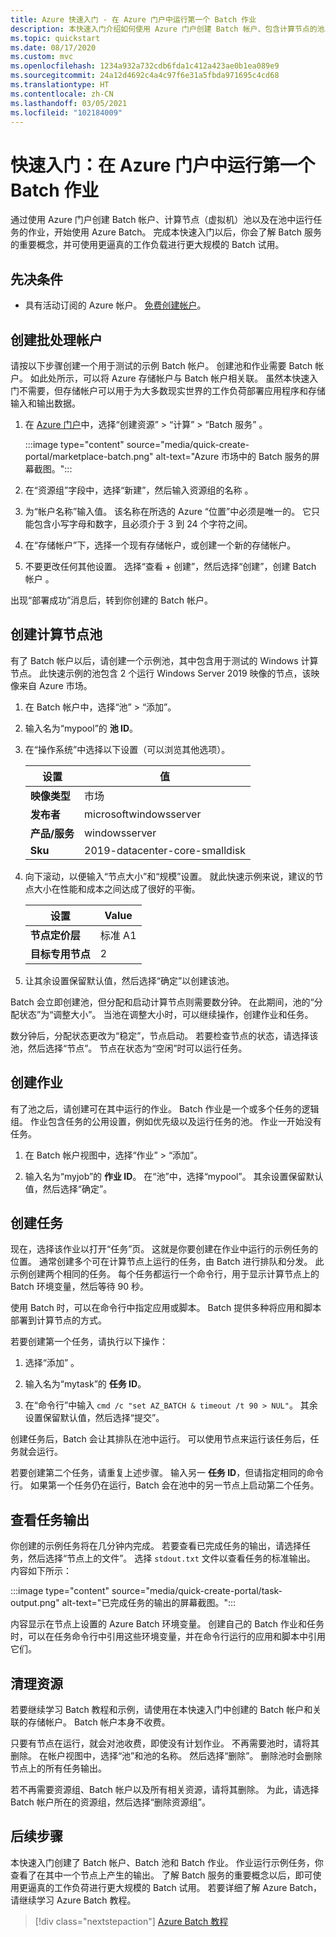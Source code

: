 ```yaml
---
title: Azure 快速入门 - 在 Azure 门户中运行第一个 Batch 作业
description: 本快速入门介绍如何使用 Azure 门户创建 Batch 帐户、包含计算节点的池以及在池中运行基本任务的作业。
ms.topic: quickstart
ms.date: 08/17/2020
ms.custom: mvc
ms.openlocfilehash: 1234a932a732cdb6fda1c412a423ae0b1ea089e9
ms.sourcegitcommit: 24a12d4692c4a4c97f6e31a5fbda971695c4cd68
ms.translationtype: HT
ms.contentlocale: zh-CN
ms.lasthandoff: 03/05/2021
ms.locfileid: "102184009"
---
```

# <a name="quickstart-run-your-first-batch-job-in-the-azure-portal"></a>快速入门：在 Azure 门户中运行第一个 Batch 作业

通过使用 Azure 门户创建 Batch 帐户、计算节点（虚拟机）池以及在池中运行任务的作业，开始使用 Azure Batch。 完成本快速入门以后，你会了解 Batch 服务的重要概念，并可使用更逼真的工作负载进行更大规模的 Batch 试用。

## <a name="prerequisites"></a>先决条件

- 具有活动订阅的 Azure 帐户。 [免费创建帐户](https://azure.microsoft.com/free/?WT.mc_id=A261C142F)。

## <a name="create-a-batch-account"></a>创建批处理帐户

请按以下步骤创建一个用于测试的示例 Batch 帐户。 创建池和作业需要 Batch 帐户。 如此处所示，可以将 Azure 存储帐户与 Batch 帐户相关联。 虽然本快速入门不需要，但存储帐户可以用于为大多数现实世界的工作负荷部署应用程序和存储输入和输出数据。

1. 在 [Azure 门户](https://portal.azure.com)中，选择“创建资源” > “计算” > “Batch 服务”  。 

   :::image type="content" source="media/quick-create-portal/marketplace-batch.png" alt-text="Azure 市场中的 Batch 服务的屏幕截图。":::

1. 在“资源组”字段中，选择“新建”，然后输入资源组的名称 。

1. 为“帐户名称”输入值。 该名称在所选的 Azure “位置”中必须是唯一的。 它只能包含小写字母和数字，且必须介于 3 到 24 个字符之间。

1. 在“存储帐户”下，选择一个现有存储帐户，或创建一个新的存储帐户。

1. 不要更改任何其他设置。 选择“查看 + 创建”，然后选择“创建”，创建 Batch 帐户 。

出现“部署成功”消息后，转到你创建的 Batch 帐户。

## <a name="create-a-pool-of-compute-nodes"></a>创建计算节点池

有了 Batch 帐户以后，请创建一个示例池，其中包含用于测试的 Windows 计算节点。 此快速示例的池包含 2 个运行 Windows Server 2019 映像的节点，该映像来自 Azure 市场。

1. 在 Batch 帐户中，选择“池” > “添加”。

1. 输入名为“mypool”的 **池 ID**。

1. 在“操作系统”中选择以下设置（可以浏览其他选项）。
  
   |设置  |值  |
   |---------|---------|
   |**映像类型**|市场|
   |**发布者**     |microsoftwindowsserver|
   |**产品/服务**     |windowsserver|
   |**Sku**     |2019-datacenter-core-smalldisk|

1. 向下滚动，以便输入“节点大小”和“规模”设置。  就此快速示例来说，建议的节点大小在性能和成本之间达成了很好的平衡。
  
   |设置  |Value  |
   |---------|---------|
   |**节点定价层**     |标准 A1|
   |**目标专用节点**     |2|

1. 让其余设置保留默认值，然后选择“确定”以创建该池。

Batch 会立即创建池，但分配和启动计算节点则需要数分钟。 在此期间，池的“分配状态”为“调整大小”。 当池在调整大小时，可以继续操作，创建作业和任务。

数分钟后，分配状态更改为“稳定”，节点启动。 若要检查节点的状态，请选择该池，然后选择“节点”。 节点在状态为“空闲”时可以运行任务。

## <a name="create-a-job"></a>创建作业

有了池之后，请创建可在其中运行的作业。 Batch 作业是一个或多个任务的逻辑组。 作业包含任务的公用设置，例如优先级以及运行任务的池。 作业一开始没有任务。

1. 在 Batch 帐户视图中，选择“作业” > “添加”。

1. 输入名为“myjob”的 **作业 ID**。 在“池”中，选择“mypool”。 其余设置保留默认值，然后选择“确定”。

## <a name="create-tasks"></a>创建任务

现在，选择该作业以打开“任务”页。 这就是你要创建在作业中运行的示例任务的位置。 通常创建多个可在计算节点上运行的任务，由 Batch 进行排队和分发。 此示例创建两个相同的任务。 每个任务都运行一个命令行，用于显示计算节点上的 Batch 环境变量，然后等待 90 秒。

使用 Batch 时，可以在命令行中指定应用或脚本。 Batch 提供多种将应用和脚本部署到计算节点的方式。

若要创建第一个任务，请执行以下操作：

1. 选择“添加”  。

1. 输入名为“mytask”的 **任务 ID**。

1. 在“命令行”中输入 `cmd /c "set AZ_BATCH & timeout /t 90 > NUL"`。 其余设置保留默认值，然后选择“提交”。

创建任务后，Batch 会让其排队在池中运行。 可以使用节点来运行该任务后，任务就会运行。

若要创建第二个任务，请重复上述步骤。 输入另一 **任务 ID**，但请指定相同的命令行。 如果第一个任务仍在运行，Batch 会在池中的另一节点上启动第二个任务。

## <a name="view-task-output"></a>查看任务输出

你创建的示例任务将在几分钟内完成。 若要查看已完成任务的输出，请选择任务，然后选择“节点上的文件”。 选择 `stdout.txt` 文件以查看任务的标准输出。 内容如下所示：

:::image type="content" source="media/quick-create-portal/task-output.png" alt-text="已完成任务的输出的屏幕截图。":::

内容显示在节点上设置的 Azure Batch 环境变量。 创建自己的 Batch 作业和任务时，可以在任务命令行中引用这些环境变量，并在命令行运行的应用和脚本中引用它们。

## <a name="clean-up-resources"></a>清理资源

若要继续学习 Batch 教程和示例，请使用在本快速入门中创建的 Batch 帐户和关联的存储帐户。 Batch 帐户本身不收费。

只要有节点在运行，就会对池收费，即使没有计划作业。 不再需要池时，请将其删除。 在帐户视图中，选择“池”和池的名称。 然后选择“删除”。  删除池时会删除节点上的所有任务输出。

若不再需要资源组、Batch 帐户以及所有相关资源，请将其删除。 为此，请选择 Batch 帐户所在的资源组，然后选择“删除资源组”。

## <a name="next-steps"></a>后续步骤

本快速入门创建了 Batch 帐户、Batch 池和 Batch 作业。 作业运行示例任务，你查看了在其中一个节点上产生的输出。 了解 Batch 服务的重要概念以后，即可使用更逼真的工作负荷进行更大规模的 Batch 试用。 若要详细了解 Azure Batch，请继续学习 Azure Batch 教程。

> [!div class="nextstepaction"]
> [Azure Batch 教程](./tutorial-parallel-dotnet.md)
